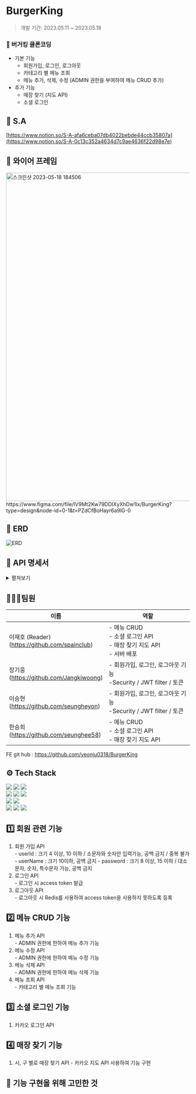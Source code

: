 # BurgerKing

>개발 기간: 2023.05.11 ~ 2023.05.18</p>

### 🍔 버거킹 클론코딩
  - 기본 기능
    - 회원가입, 로그인, 로그아웃
    - 카테고리 별 메뉴 조회
    - 메뉴 추가, 삭제, 수정 (ADMIN 권한을 부여하여 메뉴 CRUD 추가)
  - 추가 기능
     - 매장 찾기 (지도 API)
     - 소셜 로그인

## 🍟 S.A
[https://www.notion.so/S-A-afa6ceba07db4022bebde44ccb35807a](https://www.notion.so/S-A-0c13c352a4634d7c9ae4636f22d98e7e)

## 🥤 와이어 프레임
<img width="897" alt="스크린샷 2023-05-18 184506" src="https://github.com/seunghee58/BurgerKing/assets/129656095/869a7515-a0a1-4156-84ca-cf0fafef29ed">
https://www.figma.com/file/IV9Mt2Kw79DDIXyXhDw1Ix/BurgerKing?type=design&node-id=0-1&t=PZdCfBoHayr6a9lG-0

## 📰 ERD
![ERD](https://github.com/seunghee58/BurgerKing/assets/129656095/1b657eda-7ea5-498e-8c3d-90bda5fc6eb0)

## 📖 API 명세서
<details>
  <summary> 펼쳐보기 </summary>
<img width="891" alt="버거킹 API 명세서" src="https://github.com/seunghee58/BurgerKing/assets/129656095/9a6c5619-911e-410e-a65f-570ff3b0b214">
</details>

## 👨‍👩‍👧팀원
|이름|역할|
|------|---|
|이재호 (Reader) </br>(https://github.com/spainclub)|- 메뉴 CRUD </br>- 소셜 로그인 API</br>- 매장 찾기 지도 API</br>- 서버 배포</br>|
|장기웅</br>(https://github.com/Jangkiwoong)|- 회원가입, 로그인, 로그아웃 기능</br>-Security / JWT filter / 토큰</br>|
|이승현</br>(https://github.com/seungheyon)|- 회원가입, 로그인, 로그아웃 기능</br>-Security / JWT filter / 토큰</br>|
|한승희</br>(https://github.com/seunghee58)|- 메뉴 CRUD </br>- 소셜 로그인 API</br>- 매장 찾기 지도 API</br>|

FE git hub : https://github.com/yeonju0318/BurgerKing

## ⚙️ Tech Stack
<img src="https://img.shields.io/badge/java-007396?style=for-the-badge&logo=java&logoColor=white"> <img src="https://img.shields.io/badge/spring-6DB33F?style=for-the-badge&logo=spring&logoColor=white"> <img src="https://img.shields.io/badge/springboot-6DB33F?style=for-the-badge&logo=springboot&logoColor=white"> <br>
<img src="https://img.shields.io/badge/react-61DAFB?style=for-the-badge&logo=react&logoColor=black"> <img src="https://img.shields.io/badge/html5-E34F26?style=for-the-badge&logo=html5&logoColor=white"> <img src="https://img.shields.io/badge/css-1572B6?style=for-the-badge&logo=css3&logoColor=white"> <br>
<img src="https://img.shields.io/badge/mysql-4479A1?style=for-the-badge&logo=mysql&logoColor=white"> <img src="https://img.shields.io/badge/amazonaws-232F3E?style=for-the-badge&logo=amazonaws&logoColor=white"> <br>
<img src="https://img.shields.io/badge/git-F05032?style=for-the-badge&logo=git&logoColor=white"> <img src="https://img.shields.io/badge/github-181717?style=for-the-badge&logo=github&logoColor=white"> <img src="https://img.shields.io/badge/gradle-02303A?style=for-the-badge&logo=gradle&logoColor=white">

## 1️⃣ 회원 관련 기능
  1. 회원 가입 API <br>
    - userId : 크기 4 이상, 10 이하 / 소문자와 숫자만 입력가능, 공백 금지 / 중복 불가
    - userName : 크기 10이하, 공백 금지
    - password : 크기 8 이상, 15 이하 / 대소문자, 숫자, 특수문자 가능, 공백 금지
  2. 로그인 API <br>
    - 로그인 시 access token 발급
  4. 로그아웃 API <br>
    - 로그아웃 시 Redis를 사용하여 access token을 사용하지 못하도록 등록
  
## 2️⃣ 메뉴 CRUD 기능
  1. 메뉴 추가 API <br>
    - ADMIN 권한에 한하여 메뉴 추가 기능
  2. 메뉴 수정 API <br>
    - ADMIN 권한에 한하여 메뉴 수정 기능
  3. 메뉴 삭제 API <br>
    - ADMIN 권한에 한하여 메뉴 삭제 기능
  4. 메뉴 조회 API <br>
    - 카테고리 별 메뉴 조회 기능 

## 3️⃣ 소셜 로그인 기능
  1. 카카오 로그인 API

## 4️⃣ 매장 찾기 기능
  1. 시, 구 별로 매장 찾기 API
    - 카카오 지도 API 사용하여 기능 구현


## 🚩 기능 구현을 위해 고민한 것

